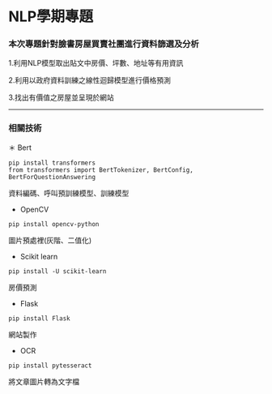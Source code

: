 # NLP學期專題

### 本次專題針對臉書房屋買賣社團進行資料篩選及分析

1.利用NLP模型取出貼文中房價、坪數、地址等有用資訊

2.利用以政府資料訓練之線性迴歸模型進行價格預測

3.找出有價值之房屋並呈現於網站

----

### 相關技術

＊ Bert
```
pip install transformers
from transformers import BertTokenizer, BertConfig, BertForQuestionAnswering
```
資料編碼、呼叫預訓練模型、訓練模型
* OpenCV
```
pip install opencv-python
```
圖片預處裡(灰階、二值化)
* Scikit learn
```
pip install -U scikit-learn
```
房價預測
* Flask
```
pip install Flask
```
網站製作
* OCR
```
pip install pytesseract
```
將文章圖片轉為文字檔
